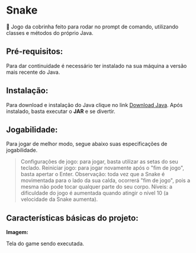 # Snake
🐍 Jogo da cobrinha feito para rodar no prompt de comando, utilizando classes e métodos do próprio Java.

## Pré-requisitos:

Para dar continuidade é necessário ter instalado na sua máquina a versão mais recente do Java. 

## Instalação:

Para download e instalação do Java clique no link [Download Java](https://www.java.com/pt_BR/download/). Após instalado, basta executar o **JAR** e se divertir.

## Jogabilidade:

Para jogar de melhor modo, segue abaixo suas especificações de jogabilidade. 

> Configurações de jogo: para jogar, basta utilizar as setas do seu teclado.
> Reiniciar jogo: para jogar novamente após o "fim de jogo", basta apertar o Enter.
> Observação: toda vez que a Snake é movimentada para o lado da sua calda, ocorrerá "fim de jogo", pois a mesma não pode tocar qualquer parte do seu corpo.
> Níveis: a dificuldade do jogo é aumentada quando atingir o nível 10 (a velocidade da Snake aumenta).

## Características básicas do projeto:
**Imagem:**

Tela do game sendo executada.

![]()
